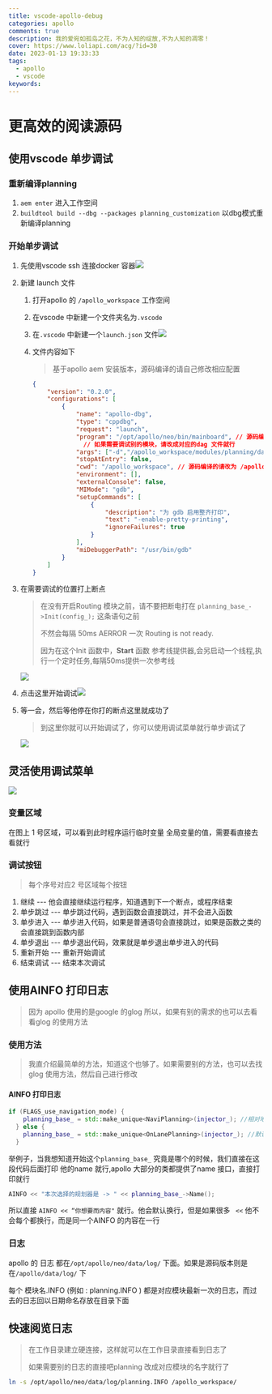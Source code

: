 ```yaml
---
title: vscode-apollo-debug
categories: apollo
comments: true
description: 我的爱宛如孤岛之花，不为人知的绽放,不为人知的凋零！
cover: https://www.loliapi.com/acg/?id=30
date: 2023-01-13 19:33:33
tags: 
  - apollo
  - vscode
keywords:
---
```


# 更高效的阅读源码

## 使用vscode 单步调试 

### 重新编译planning

1. `aem enter` 进入工作空间
2. `buildtool build --dbg --packages planning_customization` 以dbg模式重新编译planning

### 开始单步调试

1. 先使用vscode ssh 连接docker 容器![](https://cdn.jsdelivr.net/gh/yuri2078/images/apollo/Screenshot_20230113_194349.png)

2. 新建 launch 文件

   1. 打开apollo 的 `/apollo_workspace` 工作空间

   2. 在vscode 中新建一个文件夹名为`.vscode`

   3. 在`.vscode` 中新建一个`launch.json` 文件![](https://cdn.jsdelivr.net/gh/yuri2078/images/apollo/Screenshot_20230113_194733.png)

   4. 文件内容如下

      > 基于apollo aem 安装版本，源码编译的请自己修改相应配置

      ```json
      {
          "version": "0.2.0",
          "configurations": [
              {
                  "name": "apollo-dbg",
                  "type": "cppdbg",
                  "request": "launch",
                  "program": "/opt/apollo/neo/bin/mainboard", // 源码编译的自行更改为对应mainboard 位置
                	// 如果需要调试别的模块，请改成对应的dag 文件就行
                  "args": ["-d","/apollo_workspace/modules/planning/dag/planning.dag"], // planning dag 位置
                  "stopAtEntry": false,
                  "cwd": "/apollo_workspace", // 源码编译的请改为 /apollo
                  "environment": [],
                  "externalConsole": false,
                  "MIMode": "gdb",
                  "setupCommands": [
                      {
                          "description": "为 gdb 启用整齐打印",
                          "text": "-enable-pretty-printing",
                          "ignoreFailures": true
                      }
                  ],
                  "miDebuggerPath": "/usr/bin/gdb"
              }
          ]
      }
      ```

3. 在需要调试的位置打上断点

   > 在没有开启Routing 模块之前，请不要把断电打在 `planning_base_->Init(config_);` 这条语句之前
   >
   > 不然会每隔 50ms AERROR 一次 Routing is not ready.
   >
   > 因为在这个Init 函数中，**Start** 函数 参考线提供器,会另启动一个线程,执行一个定时任务,每隔50ms提供一次参考线

   ![](https://cdn.jsdelivr.net/gh/yuri2078/images/apollo/Screenshot_20230113_195519.png)

4. 点击这里开始调试![](https://cdn.jsdelivr.net/gh/yuri2078/images/apollo/Screenshot_20230113_200000.png)

5. 等一会，然后等他停在你打的断点这里就成功了

   > 到这里你就可以开始调试了，你可以使用调试菜单就行单步调试了

   ![](https://cdn.jsdelivr.net/gh/yuri2078/images/apollo/Screenshot_20230113_200307.png)

## 灵活使用调试菜单

![](https://cdn.jsdelivr.net/gh/yuri2078/images/apollo/Screenshot_20230113_200555.png)

### 变量区域

在图上 1 号区域，可以看到此时程序运行临时变量 全局变量的值，需要看直接去看就行

### 调试按钮

> 每个序号对应2 号区域每个按钮

1. 继续 --- 他会直接继续运行程序，知道遇到下一个断点，或程序结束
2. 单步跳过 --- 单步跳过代码，遇到函数会直接跳过，并不会进入函数
3. 单步进入 --- 单步进入代码，如果是普通语句会直接跳过，如果是函数之类的会直接跳到函数内部
4. 单步退出 --- 单步退出代码，效果就是单步退出单步进入的代码
5. 重新开始 --- 重新开始调试
6. 结束调试 --- 结束本次调试



## 使用AINFO 打印日志

> 因为 apollo 使用的是google 的glog 所以，如果有别的需求的也可以去看看glog 的使用方法 

### 使用方法

> 我直介绍最简单的方法，知道这个也够了。如果需要别的方法，也可以去找glog 使用方法，然后自己进行修改

#### AINFO 打印日志

```c++
if (FLAGS_use_navigation_mode) {
    planning_base_ = std::make_unique<NaviPlanning>(injector_); //相对地图规划器
  } else {
    planning_base_ = std::make_unique<OnLanePlanning>(injector_); //默认规划器
  }
```

举例子，当我想知道开始这个`planning_base_` 究竟是哪个的时候，我们直接在这段代码后面打印 他的name 就行,apollo 大部分的类都提供了name 接口，直接打印就行

```c++
AINFO << "本次选择的规划器是 -> " << planning_base_->Name();
```

所以直接 `AINFO << “你想要而内容"` 就行。他会默认换行，但是如果很多 ` <<` 他不会每个都换行，而是同一个AINFO 的内容在一行



### 日志

apollo 的 日志 都在`/opt/apollo/neo/data/log/` 下面。如果是源码版本则是在`/apollo/data/log/` 下

每个 模块名.INFO (例如 : planning.INFO ) 都是对应模块最新一次的日志，而过去的日志回以日期命名存放在目录下面



## 快速阅览日志

> 在工作目录建立硬连接，这样就可以在工作目录直接看到日志了
>
> 如果需要别的日志的直接吧planning 改成对应模块的名字就行了

```bash
ln -s /opt/apollo/neo/data/log/planning.INFO /apollo_workspace/ 
```

